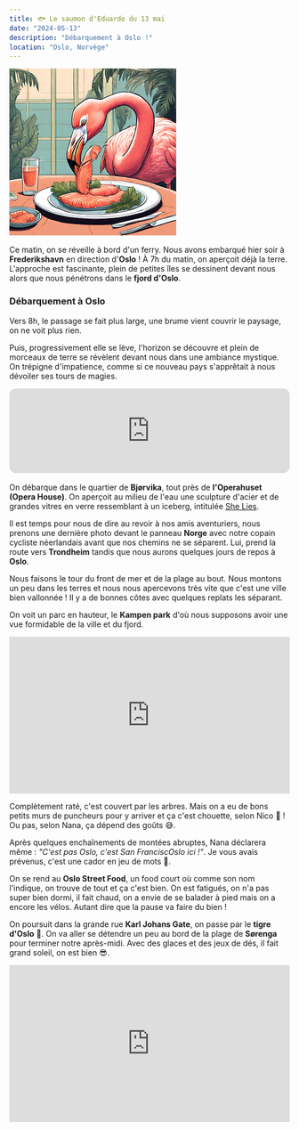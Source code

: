 ```yaml
---
title: 🐟 Le saumon d'Eduardo du 13 mai
date: "2024-05-13"
description: "Débarquement à Oslo !"
location: "Oslo, Norvège"
---
```


![Saumon d'Eduardo](../saumon_eduardo.png)

Ce matin, on se réveille à bord d'un ferry. Nous avons embarqué hier soir à **Frederikshavn** en direction d'**Oslo** ! À 7h du matin, on aperçoit déjà la terre. L'approche est fascinante, plein de petites îles se dessinent devant nous alors que nous pénétrons dans le **fjord d'Oslo**.

### Débarquement à Oslo
Vers 8h, le passage se fait plus large, une brume vient couvrir le paysage, on ne voit plus rien. 

Puis, progressivement elle se lève, l'horizon se découvre et plein de morceaux de terre se révèlent devant nous dans une ambiance mystique. On trépigne d'impatience, comme si ce nouveau pays s'apprêtait à nous dévoiler ses tours de magies.

<iframe style="border-radius:12px" src="https://open.spotify.com/embed/track/23khhseCLQqVMCIT1WMAns?utm_source=generator" width="100%" height="152" frameBorder="0" allow="autoplay; clipboard-write; encrypted-media; picture-in-picture" loading="lazy"></iframe>

On débarque dans le quartier de **Bjørvika**, tout près de **l'Operahuset (Opera House)**. On aperçoit au milieu de l'eau une sculpture d'acier et de grandes vitres en verre ressemblant à un iceberg, intitulée [She Lies](https://en.m.wikipedia.org/wiki/She_Lies).

Il est temps pour nous de dire au revoir à nos amis aventuriers, nous prenons une dernière photo devant le panneau **Norge** avec notre copain cycliste néerlandais avant que nos chemins ne se séparent. Lui, prend la route vers **Trondheim** tandis que nous aurons quelques jours de repos à **Oslo**.

Nous faisons le tour du front de mer et de la plage au bout. Nous montons un peu dans les terres et nous nous apercevons très vite que c'est une ville bien vallonnée ! Il y a de bonnes côtes avec quelques replats les séparant.

On voit un parc en hauteur, le **Kampen park** d'où nous supposons avoir une vue formidable de la ville et du fjord.

<div style="width: 100%; height: 0; position: relative; padding-bottom: 56%;"><iframe src="https://giphy.com/embed/q49YSnLzrvghiyKBAR" style="top: 0; left: 0; width: 100%; height: 100%; position: absolute; border: 0;" allowfullscreen scrolling="no" allow="encrypted-media;" class="giphy-embed"></iframe></div>

Complètement raté, c'est couvert par les arbres. Mais on a eu de bons petits murs de puncheurs pour y arriver et ça c'est chouette, selon Nico 💪 ! Ou pas, selon Nana, ça dépend des goûts 😅.

Après quelques enchaînements de montées abruptes, Nana déclarera même : *"C'est pas Oslo, c'est San FranciscOslo ici !"*. Je vous avais prévenus, c'est une cador en jeu de mots 🤭.

On se rend au **Oslo Street Food**, un food court où comme son nom l'indique, on trouve de tout et ça c'est bien. On est fatigués, on n'a pas super bien dormi, il fait chaud, on a envie de se balader à pied mais on a encore les vélos. Autant dire que la pause va faire du bien !

On poursuit dans la grande rue **Karl Johans Gate**, on passe par le **tigre d'Oslo** 🐯. On va aller se détendre un peu au bord de la plage de **Sørenga** pour terminer notre après-midi. Avec des glaces et des jeux de dés, il fait grand soleil, on est bien 😎.

<div style="width: 100%; height: 0; position: relative; padding-bottom: 56%;"><iframe src="https://giphy.com/embed/A6aHBCFqlE0Rq" style="top: 0; left: 0; width: 100%; height: 100%; position: absolute; border: 0;" allowfullscreen scrolling="no" allow="encrypted-media;" class="giphy-embed"></iframe></div>